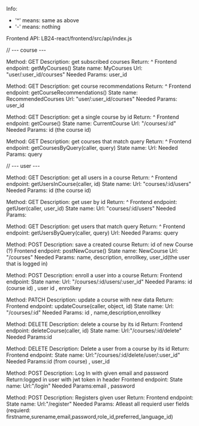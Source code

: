 Info:
- '^' means: same as above
- '-' means: nothing

Frontend API: LB24-react/frontend/src/api/index.js




// --- course ---

Method: GET
Description: get subscribed courses
Return: ^
Frontend endpoint: getMyCourses()
State name: MyCourses
Url: "user/:user_id/courses"
Needed Params: user_id

Method: GET
Description: get course recommendations
Return: ^
Frontend endpoint: getCourseRecommendations()
State name: RecommendedCourses
Url: "user/:user_id/courses"
Needed Params: user_id

Method: GET
Description: get a single course by id
Return: ^
Frontend endpoint: getCourse()
State name: CurrentCourse
Url: "/courses/:id"
Needed Params: id (the course id)

Method: GET
Description: get courses that match query
Return: ^
Frontend endpoint: getCoursesByQuery(caller, query)
State name:
Url: 
Needed Params: query




// --- user ---

Method: GET
Description: get all users in a course
Return: ^
Frontend endpoint: getUsersInCourse(caller, id)
State name: 
Url: "courses/:id/users"
Needed Params: id (the course id) 

Method: GET
Description: get user by id
Return: ^
Frontend endpoint: getUser(caller, user_id)
State name: 
Url: "courses/:id/users"
Needed Params: 

Method: GET
Description: get users that match query
Return: ^
Frontend endpoint: getUsersByQuery(caller, query)
Url: 
Needed Params: query



Method: POST
Description: save a created course
Return: id of new Course (?)
Frontend endpoint: postNewCourse()
State name: NewCourse
Url: "/courses"
Needed Params: name, description, enrollkey, user_id(the user that is logged in)

Method: POST
Description: enroll a user into a course
Return: 
Frontend endpoint: 
State name: 
Url: "/courses/:id/users/:user_id"
Needed Params: id (course id) , user id , enrollkey

Method: PATCH
Description: update a course with new data
Return: 
Frontend endpoint: updateCourse(caller, object, id)
State name: 
Url: "/courses/:id"
Needed Params: id , name,description,enrollkey

Method: DELETE
Description: delete a course by its id
Return: 
Frontend endpoint: deleteCourse(caller, id)
State name: 
Url:"/courses/:id/delete"
Needed Params:id 

Method: DELETE
Description: Delete a user from a course by its id
Return:
Frontend endpoint: 
State name: 
Url:"/courses/:id/delete/user/:user_id"
Needed Params:id (from course) , user_id 

Method: POST
Description: Log In with given email and password
Return:logged in user with jwt token in header
Frontend endpoint: 
State name: 
Url:"/login"
Needed Params:email , password 

Method: POST
Description: Registers given user
Return:
Frontend endpoint: 
State name: 
Url:"/register"
Needed Params: Atleast all requierd user fields (requierd: firstname,surename,email,password,role_id,preferred_language_id)


